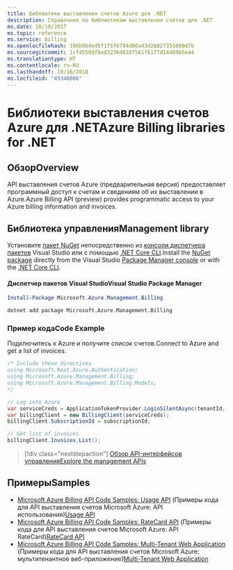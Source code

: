 ```yaml
---
title: Библиотеки выставления счетов Azure для .NET
description: Справочник по библиотекам выставления счетов для .NET
ms.date: 10/19/2017
ms.topic: reference
ms.service: billing
ms.openlocfilehash: 196b9b4ed5f1f5f6794d86a43d26827355800d7b
ms.sourcegitcommit: 1cf4550df8ed3236d838f561f6177d14d89b5e44
ms.translationtype: HT
ms.contentlocale: ru-RU
ms.lasthandoff: 10/16/2018
ms.locfileid: "49348086"
---
```

# <a name="azure-billing-libraries-for-net"></a><span data-ttu-id="7ff20-103">Библиотеки выставления счетов Azure для .NET</span><span class="sxs-lookup"><span data-stu-id="7ff20-103">Azure Billing libraries for .NET</span></span>

## <a name="overview"></a><span data-ttu-id="7ff20-104">Обзор</span><span class="sxs-lookup"><span data-stu-id="7ff20-104">Overview</span></span>

<span data-ttu-id="7ff20-105">API выставления счетов Azure (предварительная версия) предоставляет программный доступ к счетам и сведениям об их выставлении в Azure.</span><span class="sxs-lookup"><span data-stu-id="7ff20-105">Azure Billing API (preview) provides programmatic access to your Azure billing information and invoices.</span></span>

## <a name="management-library"></a><span data-ttu-id="7ff20-106">Библиотека управления</span><span class="sxs-lookup"><span data-stu-id="7ff20-106">Management library</span></span>

<span data-ttu-id="7ff20-107">Установите [пакет NuGet](https://www.nuget.org/packages/Microsoft.Azure.Management.Billing) непосредственно из [консоли диспетчера пакетов][PackageManager] Visual Studio или с помощью [.NET Core CLI][DotNetCLI].</span><span class="sxs-lookup"><span data-stu-id="7ff20-107">Install the [NuGet package](https://www.nuget.org/packages/Microsoft.Azure.Management.Billing) directly from the Visual Studio [Package Manager console][PackageManager] or with the [.NET Core CLI][DotNetCLI].</span></span>

#### <a name="visual-studio-package-manager"></a><span data-ttu-id="7ff20-108">Диспетчер пакетов Visual Studio</span><span class="sxs-lookup"><span data-stu-id="7ff20-108">Visual Studio Package Manager</span></span>

```powershell
Install-Package Microsoft.Azure.Management.Billing
```

```bash
dotnet add package Microsoft.Azure.Management.Billing
```

### <a name="code-example"></a><span data-ttu-id="7ff20-109">Пример кода</span><span class="sxs-lookup"><span data-stu-id="7ff20-109">Code Example</span></span>

<span data-ttu-id="7ff20-110">Подключитесь к Azure и получите список счетов.</span><span class="sxs-lookup"><span data-stu-id="7ff20-110">Connect to Azure and get a list of invoices.</span></span>

```csharp
/* Include these directives
using Microsoft.Rest.Azure.Authentication;
using Microsoft.Azure.Management.Billing;
using Microsoft.Azure.Management.Billing.Models;
*/

// Log into Azure
var serviceCreds = ApplicationTokenProvider.LoginSilentAsync(tenantId, clientId, secret);
var billingClient = new BillingClient(serviceCreds);
billingClient.SubscriptionId = subscriptionId;

// Get list of invoices
billingClient.Invoices.List();
```

> [!div class="nextstepaction"]
> [<span data-ttu-id="7ff20-111">Обзор API-интерфейсов управления</span><span class="sxs-lookup"><span data-stu-id="7ff20-111">Explore the management APIs</span></span>](/dotnet/api/overview/azure/billing/management)

## <a name="samples"></a><span data-ttu-id="7ff20-112">Примеры</span><span class="sxs-lookup"><span data-stu-id="7ff20-112">Samples</span></span>

* <span data-ttu-id="7ff20-113">[Microsoft Azure Billing API Code Samples: Usage API](https://github.com/Azure-Samples/billing-dotnet-usage-api) (Примеры кода для API выставления счетов Microsoft Azure: API использования)</span><span class="sxs-lookup"><span data-stu-id="7ff20-113">[Usage API](https://github.com/Azure-Samples/billing-dotnet-usage-api)</span></span>
* <span data-ttu-id="7ff20-114">[Microsoft Azure Billing API Code Samples: RateCard API](https://github.com/Azure-Samples/billing-dotnet-ratecard-api) (Примеры кода для API выставления счетов Microsoft Azure: API RateCard)</span><span class="sxs-lookup"><span data-stu-id="7ff20-114">[RateCard API](https://github.com/Azure-Samples/billing-dotnet-ratecard-api)</span></span>
* <span data-ttu-id="7ff20-115">[Microsoft Azure Billing API Code Samples: Multi-Tenant Web Application](https://github.com/Azure-Samples/billing-dotnet-webapp-multitenant) (Примеры кода для API выставления счетов Microsoft Azure: мультитенантное веб-приложение)</span><span class="sxs-lookup"><span data-stu-id="7ff20-115">[Multi-Tenant Web Application](https://github.com/Azure-Samples/billing-dotnet-webapp-multitenant)</span></span>

[PackageManager]: https://docs.microsoft.com/nuget/tools/package-manager-console
[DotNetCLI]: https://docs.microsoft.com/dotnet/core/tools/dotnet-add-package
